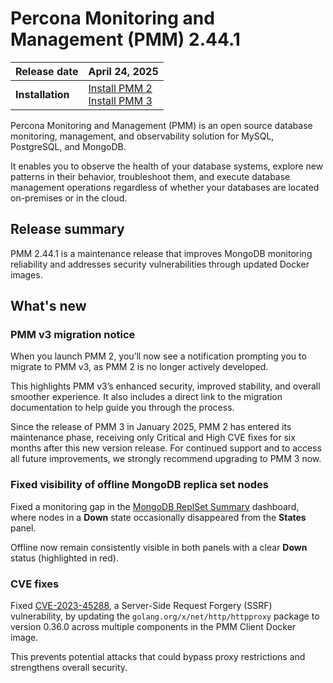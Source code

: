 # Percona Monitoring and Management (PMM) 2.44.1

| **Release date** | April 24, 2025 |
|------------------|---------------|
| **Installation** | [Install PMM 2](../quickstart/index.md)  <br> [Install PMM 3](https://per.co.na/pmm/quickstart) |


Percona Monitoring and Management (PMM) is an open source database monitoring, management, and observability solution for MySQL, PostgreSQL, and MongoDB.

It enables you to observe the health of your database systems, explore new patterns in their behavior, troubleshoot them, and execute database management operations regardless of whether your databases are located on-premises or in the cloud.

## Release summary

PMM 2.44.1 is a maintenance release that improves MongoDB monitoring reliability and addresses security vulnerabilities through updated Docker images.

## What's new

### PMM v3 migration notice

When you launch PMM 2, you’ll now see a notification prompting you to migrate to PMM v3, as PMM 2 is no longer actively developed.

This highlights PMM v3’s enhanced security, improved stability, and overall smoother experience. It also includes a direct link to the migration documentation to help guide you through the process.

Since the release of PMM 3 in January 2025, PMM 2 has entered its maintenance phase, receiving only Critical and High CVE fixes for six months after this new version release. For continued support and to access all future improvements, we strongly recommend upgrading to PMM 3 now.

### Fixed visibility of offline MongoDB replica set nodes

Fixed a monitoring gap in the [MongoDB ReplSet Summary](../details/dashboards/dashboard-replsetsummary.md) dashboard, where nodes in a **Down** state occasionally disappeared from the **States** panel.

Offline now remain consistently visible in both panels with a clear **Down** status (highlighted in red).

### CVE fixes

Fixed [CVE-2023-45288](https://security.snyk.io/vuln/SNYK-GOLANG-GOLANGORGXNETHTTPHTTPPROXY-9058601), a Server-Side Request Forgery (SSRF) vulnerability, by updating the `golang.org/x/net/http/httpproxy` package to version 0.36.0 across multiple components in the PMM Client Docker image. 

This prevents potential attacks that could bypass proxy restrictions and strengthens overall security. 
